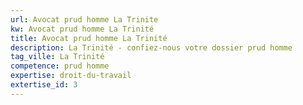 ```yaml
---
url: Avocat prud homme La Trinite
kw: Avocat prud homme La Trinité
title: Avocat prud homme La Trinité
description: La Trinité - confiez-nous votre dossier prud homme
tag_ville: La Trinité
competence: prud homme
expertise: droit-du-travail
extertise_id: 3
---
```

